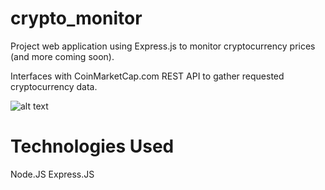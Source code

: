 # crypto_monitor
Project web application using Express.js to monitor cryptocurrency prices (and more coming soon).

Interfaces with CoinMarketCap.com REST API to gather requested cryptocurrency data.

![alt text](https://i.imgur.com/7IhKyQB.png)

# Technologies Used
Node.JS
Express.JS
